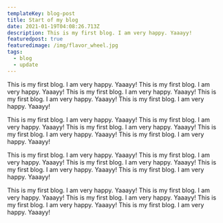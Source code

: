 ```yaml
---
templateKey: blog-post
title: Start of my blog
date: 2021-01-19T04:08:26.713Z
description: This is my first blog. I am very happy. Yaaayy!
featuredpost: true
featuredimage: /img/flavor_wheel.jpg
tags:
  - blog
  - update
---
```

This is my first blog. I am very happy. Yaaayy! This is my first blog. I am very happy. Yaaayy! This is my first blog. I am very happy. Yaaayy! This is my first blog. I am very happy. Yaaayy! This is my first blog. I am very happy. Yaaayy!

This is my first blog. I am very happy. Yaaayy! This is my first blog. I am very happy. Yaaayy! This is my first blog. I am very happy. Yaaayy! This is my first blog. I am very happy. Yaaayy! This is my first blog. I am very happy. Yaaayy!

This is my first blog. I am very happy. Yaaayy! This is my first blog. I am very happy. Yaaayy! This is my first blog. I am very happy. Yaaayy! This is my first blog. I am very happy. Yaaayy! This is my first blog. I am very happy. Yaaayy!

This is my first blog. I am very happy. Yaaayy! This is my first blog. I am very happy. Yaaayy! This is my first blog. I am very happy. Yaaayy! This is my first blog. I am very happy. Yaaayy! This is my first blog. I am very happy. Yaaayy!